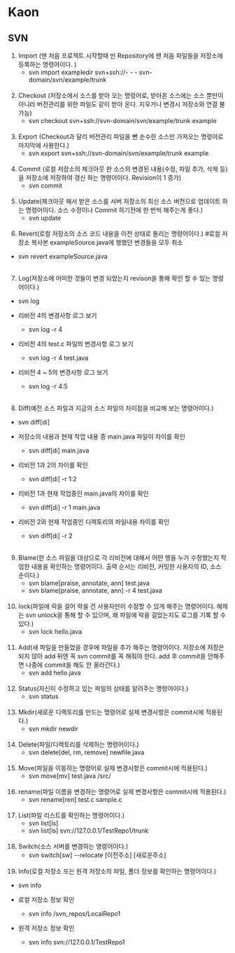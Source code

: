 # Kaon

## SVN

1. Import (맨 처음 프로젝트 시작할때 빈 Repository에 맨 처음 파일들을 저장소에 등록하는 명령어이다. )
	- svn import exampledir svn+ssh://- - - svn-domain/svn/example/trunk
<br><br>
2. Checkout (저장소에서 소스를 받아 오는 명령어로, 받아온 소스에는 소스 뿐만이 아니라 버전관리를 위한 파일도 같이 받아 온다.
지우거나 변경시 저장소와 연결 불가능)
	- svn checkout svn+ssh://svn-domain/svn/example/trunk example
<br><br>
3. Export (Checkout과 달리 버전관리 파일을 뺀 순수한 소스만 가져오는 명령어로 마지막에 사용한다.)
	- svn export svn+ssh://svn-domain/svn/example/trunk example
<br><br>
4. Commit (로컬 저장소의 체크아웃 한 소스의 변경된 내용(수정, 파일 추가, 삭제 등)을 저장소에 저장하여 갱신 하는 명령어이다.
Revision이 1 증가)
	- svn commit
<br><br>
5. Update(체크아웃 해서 받은 소스를 서버 저장소의 최신 소스 버전으로 업데이트 하는 명령어이다.
소스 수정이나 Commit 하기전에 한 번씩 해주는게 좋다.)
	- svn update
<br><br>
6. Revert(로컬 저장소의 소스 코드 내용을 이전 상태로 돌리는 명령어이다.)
#로컬 저장소 복사본 exampleSource.java에 행했던 변경들을 모두 취소
- svn revert exampleSource.java
<br><br>
7. Log(저장소에 어떠한 것들이 변경 되었는지 revison을 통해 확인 할 수 있는 명령어이다.)
- svn log

- 리비전 4의 변경사항 로그 보기
	- svn log -r 4

- 리비전 4의 test.c 파일의 변경사항 로그 보기
	- svn log -r 4 test.java

- 리비전 4 ~ 5의 변경사항 로그 보기
	- svn log -r 4:5
<br><br>
8. Diff(예전 소스 파일과 지금의 소스 파일의 차이점을 비교해 보는 명령어이다.)
- svn diff[di] 

- 저장소의 내용과 현재 작업 내용 중 main.java 파일이 차이를 확인
	- svn diff[di] main.java

- 리비전 1과 2의 차이를 확인
	- svn diff[di] -r 1:2

- 리비전 1과 현재 작업중인 main.java의 차이를 확인
	- svn diff[di] -r 1 main.java

- 리비전 2와 현재 작업중인 디렉토리의 파일내용 차이를 확인
	- svn diff[di] -r 2
<br><br>
9. Blame(한 소스 파일을 대상으로 각 리비전에 대해서 어떤 행을 누가 수정했는지 작업한 내용을 확인하는 명령어이다.
출력 순서는 리비전, 커밋한 사용자의 ID, 소스 순이다.)
    - svn blame[praise, annotate, ann] test.java
	- svn blame[praise, annotate, ann] -r 4 test.java
<br><br>
10. lock(파일에 락을 걸어 락을 건 사용자만이 수정할 수 있게 해주는 명령어이다.
해제는 svn unlock을 통해 할 수 있으며, 왜 파일에 락을 걸었는지도 로그를 기록 할 수 있다.)
    - svn lock hello.java
<br><br>
11. Add(새 파일을 만들었을 경우에 파일을 추가 해주는 명령어이다.
저장소에 저장은 되지 않아 add 뒤엔 꼭 svn commit를 꼭 해줘야 한다.
add 후 commit을 안해주면 나중에 commit을 해도 안 올라간다.)
    - svn add hello.java
<br><br>
12. Status(자신이 수정하고 있는 파일의 상태를 알려주는 명령어이다.)
    - svn status
<br><br>
13. Mkdir(새로운 디렉토리를 만드는 명령어로 실제 변경사항은 commit시에 적용된다.)
    - svn mkdir newdir
<br><br>
14. Delete(파일/디렉토리를 삭제하는 명령어이다.)
    - svn delete[del, rm, remove] newfile.java
<br><br>
15. Move(파일을 이동하는 명령어로 실제 변경사항은 commit시에 적용된다.)
    - svn move[mv] test.java /src/
<br><br>
16. rename(파일 이름을 변경하는 명령어로 실제 변경사항은 commit시에 적용된다.)
    - svn rename[ren] test.c sample.c
<br><br>
17. List(파일 리스트를 확인하는 명령어이다.)
    - svn list[ls]
    - svn list[ls] svn://127.0.0.1/TestRepo1/trunk
<br><br>
18. Switch(소스 서버를 변경하는 명령어이다.)
    - svn switch[sw] --relocate [이전주소] [새로운주소]
<br><br>
19. Info(로컬 저장소 또는 원격 저장소의 파일, 폴더 정보를 확인하는 명령어이다.)

- svn info

- 로컬 저장소 정보 확인
    - svn info /svn_repos/LocalRepo1

- 원격 저장소 정보 확인
    - svn info svn://127.0.0.1/TestRepo1
